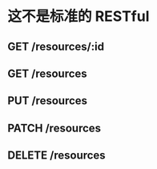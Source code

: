 # 这不是标准的 RESTful

## GET /resources/:id

## GET /resources

## PUT /resources
## PATCH /resources
## DELETE /resources